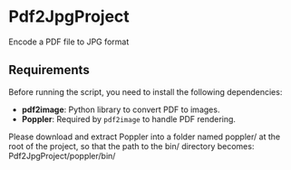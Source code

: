 # Pdf2JpgProject
Encode a PDF file to JPG format

## Requirements

Before running the script, you need to install the following dependencies:

- **pdf2image**: Python library to convert PDF to images.
- **Poppler**: Required by `pdf2image` to handle PDF rendering.
  
Please download and extract Poppler into a folder named poppler/ at the root of the project,
so that the path to the bin/ directory becomes:
Pdf2JpgProject/poppler/bin/